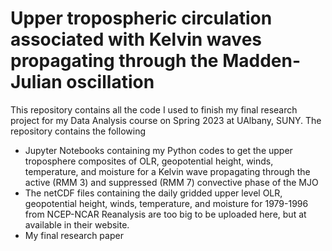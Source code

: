 # Upper tropospheric circulation associated with Kelvin waves propagating through the Madden-Julian oscillation

This repository contains all the code I used to finish my final research project for my Data Analysis course on Spring 2023 at UAlbany, SUNY. The repository contains the following

* Jupyter Notebooks containing my Python codes to get the upper troposphere composites of OLR, geopotential height, winds, temperature, and moisture for a Kelvin wave propagating through the active (RMM 3) and suppressed (RMM 7) convective phase of the MJO
* The netCDF files containing the daily gridded upper level OLR, geopotential height, winds, temperature, and moisture for 1979-1996 from NCEP-NCAR Reanalysis are too big to be uploaded here, but at available in their website.
* My final research paper
